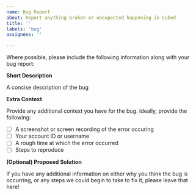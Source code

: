 ```yaml
---
name: Bug Report
about: Report anything broken or unexpected happening in Cubed
title: ''
labels: 'bug'
assignees: ''

---
```


Where possible, please include the following information along with your bug report:

**Short Description**

A concise description of the bug

**Extra Context**

Provide any additional context you have for the bug. Ideally, provide the following:
- [ ] A screenshot or screen recording of the error occuring
- [ ] Your account ID or username
- [ ] A rough time at which the error occurred
- [ ] Steps to reproduce

**(Optional) Proposed Solution**

If you have any additional information on either why you think the bug is occurring, or any steps we could begin to take to fix it, please leave that here!
